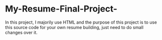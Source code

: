 # My-Resume-Final-Project-
In this project, I majorily use HTML and the purpose of this project is to use this source code for your own resume building, just need to do small changes over it. 
